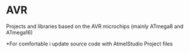 # AVR
Projects and libraries based on the AVR microchips (mainly ATmega8 and ATmega16)

*For comfortable i update source code with AtmelStudio Project files
